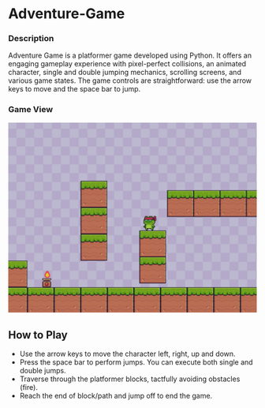 # Adventure-Game

### Description
Adventure Game is a platformer game developed using Python. It offers an engaging gameplay experience with pixel-perfect collisions, an animated character, single and double jumping mechanics, scrolling screens, and various game states. The game controls are straightforward: use the arrow keys to move and the space bar to jump.

### Game View
![Game ](GameImage/adventure-game.jpg)

## How to Play
 - Use the arrow keys to move the character left, right, up and down.
 - Press the space bar to perform jumps. You can execute both single and double jumps.
 - Traverse through the platformer blocks, tactfully avoiding obstacles (fire).
 - Reach the end of block/path and jump off to end the game.
